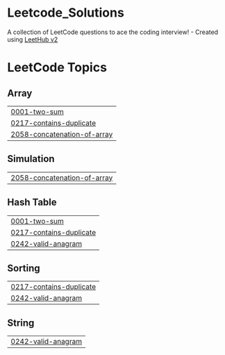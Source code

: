# Leetcode_Solutions
A collection of LeetCode questions to ace the coding interview! - Created using [LeetHub v2](https://github.com/arunbhardwaj/LeetHub-2.0)

<!---LeetCode Topics Start-->
# LeetCode Topics
## Array
|  |
| ------- |
| [0001-two-sum](https://github.com/meenakshisri/Leetcode_Solutions/tree/master/0001-two-sum) |
| [0217-contains-duplicate](https://github.com/meenakshisri/Leetcode_Solutions/tree/master/0217-contains-duplicate) |
| [2058-concatenation-of-array](https://github.com/meenakshisri/Leetcode_Solutions/tree/master/2058-concatenation-of-array) |
## Simulation
|  |
| ------- |
| [2058-concatenation-of-array](https://github.com/meenakshisri/Leetcode_Solutions/tree/master/2058-concatenation-of-array) |
## Hash Table
|  |
| ------- |
| [0001-two-sum](https://github.com/meenakshisri/Leetcode_Solutions/tree/master/0001-two-sum) |
| [0217-contains-duplicate](https://github.com/meenakshisri/Leetcode_Solutions/tree/master/0217-contains-duplicate) |
| [0242-valid-anagram](https://github.com/meenakshisri/Leetcode_Solutions/tree/master/0242-valid-anagram) |
## Sorting
|  |
| ------- |
| [0217-contains-duplicate](https://github.com/meenakshisri/Leetcode_Solutions/tree/master/0217-contains-duplicate) |
| [0242-valid-anagram](https://github.com/meenakshisri/Leetcode_Solutions/tree/master/0242-valid-anagram) |
## String
|  |
| ------- |
| [0242-valid-anagram](https://github.com/meenakshisri/Leetcode_Solutions/tree/master/0242-valid-anagram) |
<!---LeetCode Topics End-->